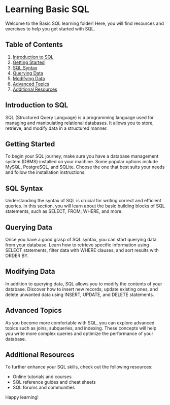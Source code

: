 # Learning Basic SQL

Welcome to the Basic SQL learning folder! Here, you will find resources and exercises to help you get started with SQL.

## Table of Contents

1. [Introduction to SQL](#introduction-to-sql)
2. [Getting Started](#getting-started)
3. [SQL Syntax](#sql-syntax)
4. [Querying Data](#querying-data)
5. [Modifying Data](#modifying-data)
6. [Advanced Topics](#advanced-topics)
7. [Additional Resources](#additional-resources)

## Introduction to SQL

SQL (Structured Query Language) is a programming language used for managing and manipulating relational databases. It allows you to store, retrieve, and modify data in a structured manner.

## Getting Started

To begin your SQL journey, make sure you have a database management system (DBMS) installed on your machine. Some popular options include MySQL, PostgreSQL, and SQLite. Choose the one that best suits your needs and follow the installation instructions.

## SQL Syntax

Understanding the syntax of SQL is crucial for writing correct and efficient queries. In this section, you will learn about the basic building blocks of SQL statements, such as SELECT, FROM, WHERE, and more.

## Querying Data

Once you have a good grasp of SQL syntax, you can start querying data from your database. Learn how to retrieve specific information using SELECT statements, filter data with WHERE clauses, and sort results with ORDER BY.

## Modifying Data

In addition to querying data, SQL allows you to modify the contents of your database. Discover how to insert new records, update existing ones, and delete unwanted data using INSERT, UPDATE, and DELETE statements.

## Advanced Topics

As you become more comfortable with SQL, you can explore advanced topics such as joins, subqueries, and indexing. These concepts will help you write more complex queries and optimize the performance of your database.

## Additional Resources

To further enhance your SQL skills, check out the following resources:

- Online tutorials and courses
- SQL reference guides and cheat sheets
- SQL forums and communities

Happy learning!
